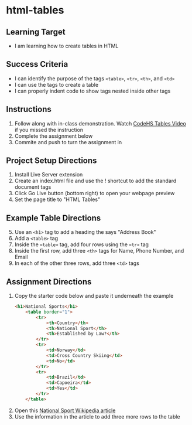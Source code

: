 # html-tables

## Learning Target
- I am learning how to create tables in HTML

## Success Criteria
- I can identify the purpose of the tags ```<table>```, ```<tr>```, ```<th>```, and ```<td>```
- I can use the tags to create a table
- I can properly indent code to show tags nested inside other tags

## Instructions
1. Follow along with in-class demonstration. Watch [CodeHS Tables Video](https://youtu.be/AYKnCLjPG_U) if you missed the instruction
2. Complete the assignment below
3. Commite and push to turn the assignment in

## Project Setup Directions
1. Install Live Server extension
2. Create an index.html file and use the ! shortcut to add the standard document tags
3. Click Go Live button (bottom right) to open your webpage preview
4. Set the page title to "HTML Tables"

## Example Table Directions
5. Use an ```<h1>``` tag to add a heading the says "Address Book"
6. Add a ```<table>``` tag
7. Inside the ```<table>``` tag, add four rows using the ```<tr>``` tag
8. Inside the first row, add three ```<th>``` tags for Name, Phone Number, and Email
9. In each of the other three rows, add three ```<td>``` tags 

## Assignment Directions
1. Copy the starter code below and paste it underneath the example
    ```html
    <h1>National Sports</h1>
        <table border="1">
            <tr>
                <th>Country</th>
                <th>National Sport</th>
                <th>Established by Law?</th>
            </tr>
            <tr>
                <td>Norway</td>
                <td>Cross Country Skiing</td>
                <td>No</td>
            </tr>
            <tr>
                <td>Brazil</td>
                <td>Capoeira</td>
                <td>Yes</td>
            </tr>
        </table>
    ```
2. Open this [National Sport Wikipedia article](https://en.wikipedia.org/wiki/National_sport)
3. Use the information in the article to add three more rows to the table